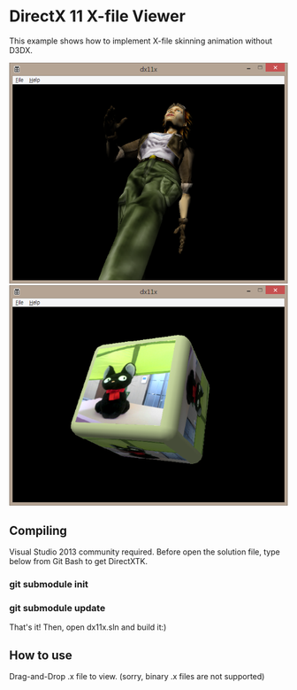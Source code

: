 # DirectX 11 X-file Viewer

This example shows how to implement X-file skinning animation without D3DX.

![tiny](tiny.png)
![jiji](jiji.png)

## Compiling

Visual Studio 2013 community required.
Before open the solution file, type below from Git Bash to get DirectXTK.

### git submodule init
### git submodule update

That's it! Then, open dx11x.sln and build it:)

## How to use

Drag-and-Drop .x file to view. (sorry, binary .x files are not supported)
